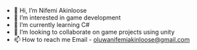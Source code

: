 - 👋 Hi, I’m Nifemi Akinloose
- 👀 I’m interested in game development
- 🌱 I’m currently learning C#
- 💞️ I’m looking to collaborate on game projects using unity
- 📫 How to reach me Email - oluwanifemiakinloose@gmail.com

<!---
gamedevnifemi/gamedevnifemi is a ✨ special ✨ repository because its `README.md` (this file) appears on your GitHub profile.
You can click the Preview link to take a look at your changes.
--->
